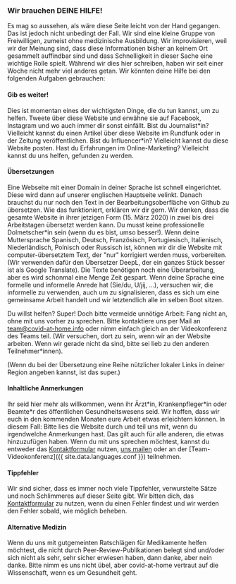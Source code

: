 ### Wir brauchen DEINE HILFE!

Es mag so aussehen, als wäre diese Seite leicht von der Hand gegangen. Das ist jedoch nicht unbedingt der Fall. Wir sind eine kleine Gruppe von Freiwilligen, zumeist ohne medizinische Ausbildung. Wir improvisieren, weil wir der Meinung sind, dass diese Informationen bisher an keinem Ort gesammelt auffindbar sind und dass Schnelligkeit in dieser Sache eine wichtige Rolle spielt. Während wir dies hier schreiben, haben wir seit einer Woche nicht mehr viel anderes getan. Wir könnten deine Hilfe bei den folgenden Aufgaben gebrauchen:

#### Gib es weiter!

Dies ist momentan eines der wichtigsten Dinge, die du tun kannst, um zu helfen. Tweete über diese Website und erwähne sie auf Facebook, Instagram und wo auch immer dir sonst einfällt. Bist du Journalist\*in? Vielleicht kannst du einen Artikel über diese Website im Rundfunk oder in der Zeitung veröffentlichen. Bist du Influencer\*in? Vielleicht kannst du diese Website posten. Hast du Erfahrungen im Online-Marketing? Vielleicht kannst du uns helfen, gefunden zu werden.

#### Übersetzungen

Eine Webseite mit einer Domain in deiner Sprache ist schnell eingerichtet. Diese wird dann auf unserer englischen Hauptseite velinkt. Danach brauchst du nur noch den Text in der Bearbeitungsoberfläche von Github zu übersetzen. Wie das funktioniert, erklären wir dir gern. Wir denken, dass die gesamte Website in ihrer jetzigen Form (15. März 2020) in zwei bis drei Arbeitstagen übersetzt werden kann. Du musst keine professionelle Dolmetscher\*in sein (wenn du es bist, umso besser!). Wenn deine Muttersprache Spanisch, Deutsch, Französisch, Portugiesisch, Italienisch, Niederländisch, Polnisch oder Russisch ist, können wir dir die Website mit computer-übersetztem Text, der "nur" korrigiert werden muss, vorbereiten. (Wir verwenden dafür den Übersetzer DeepL, der ein ganzes Stück besser ist als Google Translate). Die Texte benötigen noch eine Überarbeitung, aber es wird schonmal eine Menge Zeit gespart. Wenn deine Sprache eine formelle und informelle Anrede hat (Sie/du, U/jij, ...), versuchen wir, die informelle zu verwenden, auch um zu signalisieren, dass es sich um eine gemeinsame Arbeit handelt und wir letztendlich alle im selben Boot sitzen.

Du willst helfen? Super! Doch bitte vermeide unnötige Arbeit: Fang nicht an, ohne mit uns vorher zu sprechen. Bitte kontaktiere uns per Mail an team@covid-at-home.info oder nimm einfach gleich an der Videokonferenz des Teams teil. (Wir versuchen, dort zu sein, wenn wir an der Website arbeiten. Wenn wir gerade nicht da sind, bitte sei lieb zu den anderen Teilnehmer\*innen).

(Wenn du bei der Übersetzung eine Reihe nützlicher lokaler Links in deiner Region angeben kannst, ist das super.)

#### Inhaltliche Anmerkungen

Ihr seid hier mehr als willkommen, wenn ihr Ärzt\*in, Krankenpfleger\*in oder Beamte\*r des öffentlichen Gesundheitswesens seid. Wir hoffen, dass wir euch in den kommenden Monaten eure Arbeit etwas erleichtern können. In diesem Fall: Bitte lies die Website durch und teil uns mit, wenn du irgendwelche Anmerkungen hast. Das gilt auch für alle anderen, die etwas hinzuzufügen haben. Wenn du mit uns sprechen möchtest, kannst du entweder das [Kontaktformular](https://github.com/covid-at-home/covid-at-home.github.io/issues/new) nutzen, [uns mailen](mailto:team@covid-at-home.info) oder an der [Team-Videokonferenz]({{ site.data.languages.conf }}) teilnehmen.

#### Tippfehler

Wir sind sicher, dass es immer noch viele Tippfehler, verwurstelte Sätze und noch Schlimmeres auf dieser Seite gibt. Wir bitten dich, das [Kontaktformular](https://github.com/covid-at-home/covid-at-home.github.io/issues/new) zu nutzen, wenn du einen Fehler findest und wir werden den Fehler sobald, wie möglich beheben.

#### Alternative Medizin

Wenn du uns mit gutgemeinten Ratschlägen für Medikamente helfen möchtest, die nicht durch Peer-Review-Publikationen belegt sind und/oder sich nicht als sehr, sehr sicher erwiesen haben, dann danke, aber nein danke. Bitte nimm es uns nicht übel, aber covid-at-home vertraut auf die Wissenschaft, wenn es um Gesundheit geht.
